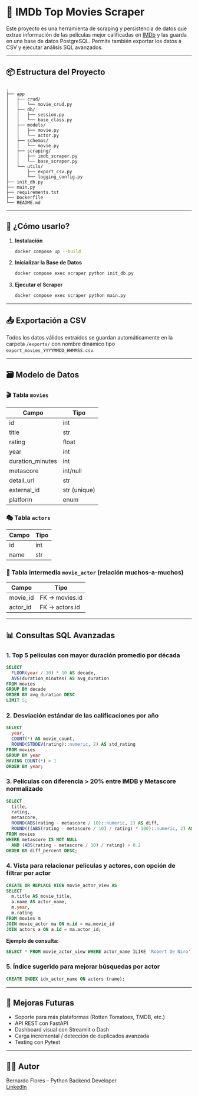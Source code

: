 # 🎥 IMDb Top Movies Scraper

Este proyecto es una herramienta de scraping y persistencia de datos que extrae información de las películas mejor calificadas en [IMDb](https://www.imdb.com/chart/top/) y las guarda en una base de datos PostgreSQL. Permite también exportar los datos a CSV y ejecutar análisis SQL avanzados.

---

## 📦 Estructura del Proyecto

```
.
├── app
│   ├── crud/
│   │   └── movie_crud.py
│   ├── db/
│   │   ├── session.py
│   │   └── base_class.py
│   ├── models/
│   │   ├── movie.py
│   │   └── actor.py
│   ├── schemas/
│   │   └── movie.py
│   ├── scraping/
│   │   ├── imdb_scraper.py
│   │   └── base_scraper.py
│   └── utils/
│       ├── export_csv.py
│       └── logging_config.py
├── init_db.py
├── main.py
├── requirements.txt
├── Dockerfile
└── README.md
```

---

## 🚀 ¿Cómo usarlo?

1. **Instalación**
   ```bash
   docker compose up --build
   ```

2. **Inicializar la Base de Datos**
   ```bash
   docker compose exec scraper python init_db.py
   ```

3. **Ejecutar el Scraper**
   ```bash
   docker compose exec scraper python main.py
   ```

---

## 📤 Exportación a CSV

Todos los datos válidos extraídos se guardan automáticamente en la carpeta `/exports/` con nombre dinámico tipo `export_movies_YYYYMMDD_HHMMSS.csv`.

---

## 🗃️ Modelo de Datos

### 🎬 Tabla `movies`

| Campo             | Tipo      |
|-------------------|-----------|
| id                | int       |
| title             | str       |
| rating            | float     |
| year              | int       |
| duration_minutes  | int       |
| metascore         | int/null  |
| detail_url        | str       |
| external_id       | str (unique) |
| platform          | enum      |

### 🎭 Tabla `actors`

| Campo    | Tipo      |
|----------|-----------|
| id       | int       |
| name     | str       |

### 🔗 Tabla intermedia `movie_actor` (relación muchos-a-muchos)

| Campo       | Tipo  |
|-------------|-------|
| movie_id    | FK -> movies.id |
| actor_id    | FK -> actors.id |

---

## 📊 Consultas SQL Avanzadas

### 1. Top 5 películas con mayor duración promedio por década

```sql
SELECT
  FLOOR(year / 10) * 10 AS decade,
  AVG(duration_minutes) AS avg_duration
FROM movies
GROUP BY decade
ORDER BY avg_duration DESC
LIMIT 5;
```

### 2. Desviación estándar de las calificaciones por año

```sql
SELECT
  year,
  COUNT(*) AS movie_count,
  ROUND(STDDEV(rating)::numeric, 2) AS std_rating
FROM movies
GROUP BY year
HAVING COUNT(*) > 1
ORDER BY year;
```

### 3. Películas con diferencia > 20% entre IMDB y Metascore normalizado

```sql
SELECT
  title,
  rating,
  metascore,
  ROUND(ABS(rating - metascore / 10)::numeric, 2) AS diff,
  ROUND(((ABS(rating - metascore / 10) / rating) * 100)::numeric, 2) AS diff_percent
FROM movies
WHERE metascore IS NOT NULL
  AND (ABS(rating - metascore / 10) / rating) > 0.2
ORDER BY diff_percent DESC;
```

### 4. Vista para relacionar películas y actores, con opción de filtrar por actor

```sql
CREATE OR REPLACE VIEW movie_actor_view AS
SELECT
  m.title AS movie_title,
  a.name AS actor_name,
  m.year,
  m.rating
FROM movies m
JOIN movie_actor ma ON m.id = ma.movie_id
JOIN actors a ON a.id = ma.actor_id;
```

**Ejemplo de consulta:**
```sql
SELECT * FROM movie_actor_view WHERE actor_name ILIKE 'Robert De Niro';
```

### 5. Índice sugerido para mejorar búsquedas por actor

```sql
CREATE INDEX idx_actor_name ON actors (name);
```

---

## 🧠 Mejoras Futuras

- Soporte para más plataformas (Rotten Tomatoes, TMDB, etc.)
- API REST con FastAPI
- Dashboard visual con Streamlit o Dash
- Carga incremental / detección de duplicados avanzada
- Testing con Pytest

---

## 👨‍💻 Autor

Bernardo Flores – Python Backend Developer  
[LinkedIn](www.linkedin.com/in/bernardo-fl)
